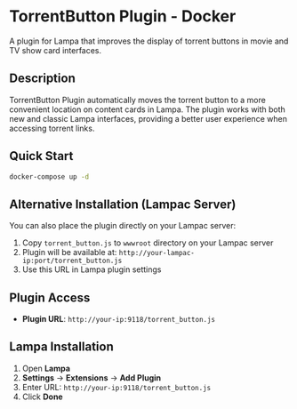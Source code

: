 # TorrentButton Plugin - Docker

A plugin for Lampa that improves the display of torrent buttons in movie and TV show card interfaces.

## Description

TorrentButton Plugin automatically moves the torrent button to a more convenient location on content cards in Lampa. The plugin works with both new and classic Lampa interfaces, providing a better user experience when accessing torrent links.

## Quick Start

```bash
docker-compose up -d
```

## Alternative Installation (Lampac Server)

You can also place the plugin directly on your Lampac server:

1. Copy `torrent_button.js` to `wwwroot` directory on your Lampac server
2. Plugin will be available at: `http://your-lampac-ip:port/torrent_button.js`
3. Use this URL in Lampa plugin settings

## Plugin Access

- **Plugin URL**: `http://your-ip:9118/torrent_button.js`

## Lampa Installation

1. Open **Lampa** 
2. **Settings** → **Extensions** → **Add Plugin**
3. Enter URL: `http://your-ip:9118/torrent_button.js`
4. Click **Done**